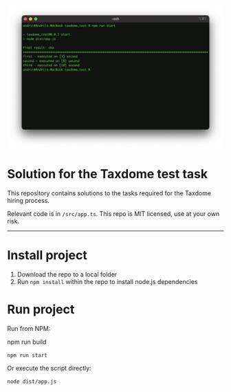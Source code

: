 ![taxdome_test](https://github.com/ainkhm/taxdome_test/blob/main/.github/cover.jpg?raw=true)
# Solution for the Taxdome test task

This repository contains solutions to the tasks required for the Taxdome hiring process.

Relevant code is in `/src/app.ts`. This repo is MIT licensed, use at your own risk.

---

# Install project
1. Download the repo to a local folder
2. Run `npm install` within the repo to install node.js dependencies 


# Run project
Run from NPM:

npm run build
```
npm run start
```

Or execute the script directly:
```
node dist/app.js
```
